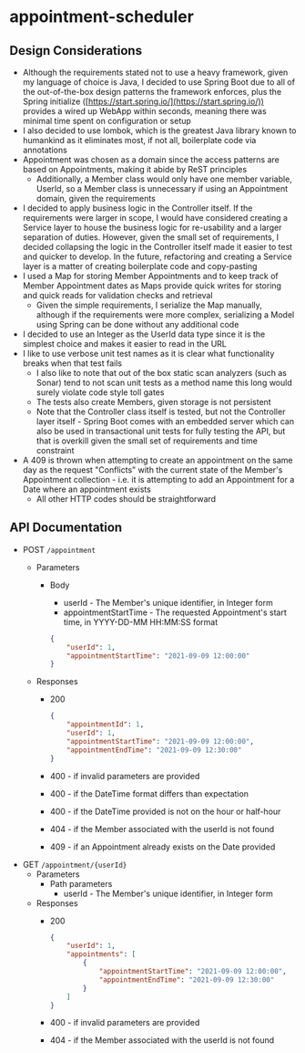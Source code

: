 # appointment-scheduler

## Design Considerations

- Although the requirements stated not to use a heavy framework, given my language of choice is Java, I decided to use Spring Boot due to all of the out-of-the-box design patterns the framework enforces, plus the Spring initialize ([https://start.spring.io/](https://start.spring.io/)) provides a wired up WebApp within seconds, meaning there was minimal time spent on configuration or setup
- I also decided to use lombok, which is the greatest Java library known to humankind as it eliminates most, if not all, boilerplate code via annotations
- Appointment was chosen as a domain since the access patterns are based on Appointments, making it abide by ReST principles
    - Additionally, a Member class would only have one member variable, UserId, so a Member class is unnecessary if using an Appointment domain, given the requirements
- I decided to apply business logic in the Controller itself. If the requirements were larger in scope, I would have considered creating a Service layer to house the business logic for re-usability and a larger separation of duties. However, given the small set of requirements, I decided collapsing the logic in the Controller itself made it easier to test and quicker to develop. In the future, refactoring and creating a Service layer is a matter of creating boilerplate code and copy-pasting
- I used a Map for storing Member Appointments and to keep track of Member Appointment dates as Maps provide quick writes for storing and quick reads for validation checks and retrieval
    - Given the simple requirements, I serialize the Map manually, although if the requirements were more complex, serializing a Model using Spring can be done without any additional code
- I decided to use an Integer as the UserId data type since it is the simplest choice and makes it easier to read in the URL
- I like to use verbose unit test names as it is clear what functionality breaks when that test fails
    - I also like to note that out of the box static scan analyzers (such as Sonar) tend to not scan unit tests as a method name this long would surely violate code style toll gates
    - The tests also create Members, given storage is not persistent
    - Note that the Controller class itself is tested, but not the Controller layer itself - Spring Boot comes with an embedded server which can also be used in transactional unit tests for fully testing the API, but that is overkill given the small set of requirements and time constraint
- A 409 is thrown when attempting to create an appointment on the same day as the request "Conflicts" with the current state of the Member's Appointment collection - i.e. it is attempting to add an Appointment for a Date where an appointment exists
    - All other HTTP codes should be straightforward

## API Documentation

- POST `/appointment`
    - Parameters
        - Body
            - userId - The Member's unique identifier, in Integer form
            - appointmentStartTime - The requested Appointment's start time, in YYYY-DD-MM HH:MM:SS format

            ```json
            {
            	"userId": 1,
            	"appointmentStartTime": "2021-09-09 12:00:00"
            }
            ```

    - Responses
        - 200

            ```json
            {
            	"appointmentId": 1,
            	"userId": 1,
            	"appointmentStartTime": "2021-09-09 12:00:00",
            	"appointmentEndTime": "2021-09-09 12:30:00"
            }
            ```

        - 400 - if invalid parameters are provided
        - 400 - if the DateTime format differs than expectation
        - 400 - if the DateTime provided is not on the hour or half-hour
        - 404 - if the Member associated with the userId is not found
        - 409 - if an Appointment already exists on the Date provided
- GET `/appointment/{userId}`
    - Parameters
        - Path parameters
            - userId - The Member's unique identifier, in Integer form
    - Responses
        - 200

            ```json
            {
            	"userId": 1,
            	"appointments": [
            		{
            			"appointmentStartTime": "2021-09-09 12:00:00",
            			"appointmentEndTime": "2021-09-09 12:30:00"
            		}
            	]
            }
            ```

        - 400 - if invalid parameters are provided
        - 404 - if the Member associated with the userId is not found